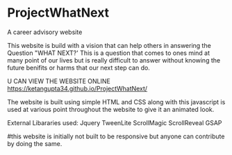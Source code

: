 # ProjectWhatNext
A career advisory website 

This website is build with a vision that can help others in answering the Question "WHAT NEXT?'
This is a question that comes to ones mind at many point of our lives but is really difficult to answer without knowing 
the future benifits or harms that our next step can do.

U CAN VIEW THE WEBSITE ONLINE
https://ketangupta34.github.io/ProjectWhatNext/

The website is built using simple HTML and CSS
along with this javascript is used at various point throughout the website to give it an animated look.

External Libararies used:
  Jquery
  TweenLite
  ScrollMagic
  ScrollReveal
  GSAP
  
#this website is initially not built to be responsive but anyone can contribute by doing the same.
  
